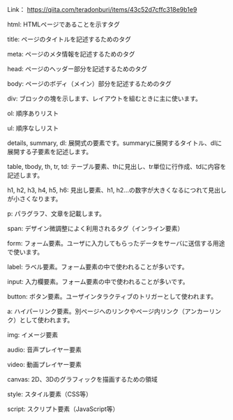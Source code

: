 Link： https://qiita.com/teradonburi/items/43c52d7cffc318e9b1e9

html: HTMLページであることを示すタグ

title: ページのタイトルを記述するためのタグ

meta: ページのメタ情報を記述するためのタグ

head: ページのヘッダー部分を記述するためのタグ

body: ページのボディ（メイン）部分を記述するためのタグ

div: ブロックの塊を示します、レイアウトを組むときに主に使います。

ol: 順序ありリスト

ul: 順序なしリスト

details, summary, dl: 展開式の要素です。summaryに展開するタイトル、dlに展開する子要素を記述します。

table, tbody, th, tr, td: テーブル要素、thに見出し、tr単位に行作成、tdに内容を記述します。

h1, h2, h3, h4, h5, h6: 見出し要素、h1, h2...の数字が大きくなるにつれて見出しが小さくなります。

p: パラグラフ、文章を記載します。

span: デザイン微調整によく利用されるタグ（インライン要素）

form: フォーム要素。ユーザに入力してもらったデータをサーバに送信する用途で使います。

label: ラベル要素。フォーム要素の中で使われることが多いです。

input: 入力欄要素。フォーム要素の中で使われることが多いです。

button: ボタン要素。ユーザインタラクティブのトリガーとして使われます。

a: ハイパーリンク要素。別ページへのリンクやページ内リンク（アンカーリンク）として使われます。

img: イメージ要素

audio: 音声プレイヤー要素

video: 動画プレイヤー要素

canvas: 2D、3Dのグラフィックを描画するための領域

style: スタイル要素（CSS等）

script: スクリプト要素（JavaScript等）
